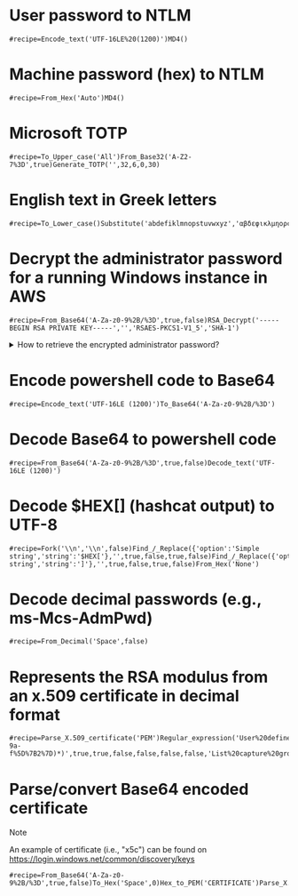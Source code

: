 # User password to NTLM

```
#recipe=Encode_text('UTF-16LE%20(1200)')MD4()
```

# Machine password (hex) to NTLM
```
#recipe=From_Hex('Auto')MD4()
```

# Microsoft TOTP
```
#recipe=To_Upper_case('All')From_Base32('A-Z2-7%3D',true)Generate_TOTP('',32,6,0,30)
```

# English text in Greek letters
```
#recipe=To_Lower_case()Substitute('abdefiklmnopstuvwxyz','αβδεφικλμηορςτυνωχγζ')
```

# Decrypt the administrator password for a running Windows instance in AWS
```
#recipe=From_Base64('A-Za-z0-9%2B/%3D',true,false)RSA_Decrypt('-----BEGIN RSA PRIVATE KEY-----','','RSAES-PKCS1-V1_5','SHA-1')
```

<details><summary>How to retrieve the encrypted administrator password?</summary>
<p>

In AWS CloudShell:
```sh
ii="i-..." # The ID of the Windows instance 
aws ec2 get-password-data --instance-id ${ii} | jq .PasswordData
```

</p>
</details>

# Encode powershell code to Base64
```
#recipe=Encode_text('UTF-16LE (1200)')To_Base64('A-Za-z0-9%2B/%3D')
```

# Decode Base64 to powershell code
```
#recipe=From_Base64('A-Za-z0-9%2B/%3D',true,false)Decode_text('UTF-16LE (1200)')
```

# Decode $HEX[] (hashcat output) to UTF-8
```
#recipe=Fork('\\n','\\n',false)Find_/_Replace({'option':'Simple string','string':'$HEX['},'',true,false,true,false)Find_/_Replace({'option':'Simple string','string':']'},'',true,false,true,false)From_Hex('None')
```

# Decode decimal passwords (e.g., ms-Mcs-AdmPwd)
```
#recipe=From_Decimal('Space',false)
```

# Represents the RSA modulus from an x.509 certificate in decimal format
```
#recipe=Parse_X.509_certificate('PEM')Regular_expression('User%20defined','Modulus((?::%5C%5Cs*%5B0-9a-f%5D%7B2%7D)*)',true,true,false,false,false,false,'List%20capture%20groups')Find_/_Replace(%7B'option':'Regex','string':'%5B:%5C%5Cs%5D'%7D,'',true,false,true,false)From_Base(16)
```

# Parse/convert Base64 encoded certificate
> [!NOTE]
> An example of certificate (i.e., "x5c") can be found on https://login.windows.net/common/discovery/keys
```
#recipe=From_Base64('A-Za-z0-9%2B/%3D',true,false)To_Hex('Space',0)Hex_to_PEM('CERTIFICATE')Parse_X.509_certificate('PEM')
```

